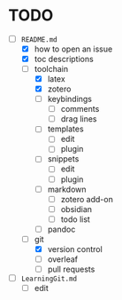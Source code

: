 # TODO

- [ ] `README.md`
  - [x] how to open an issue
  - [x] toc descriptions
  - [ ] toolchain
    - [x] latex
    - [x] zotero
    - [ ] keybindings
      - [ ] comments
      - [ ] drag lines
    - [ ] templates
      - [ ] edit
      - [ ] plugin
    - [ ] snippets
      - [ ] edit
      - [ ] plugin
    - [ ] markdown
      - [ ] zotero add-on
      - [ ] obsidian
      - [ ] todo list
    - [ ] pandoc
  - [ ] git
    - [x] version control
    - [ ] overleaf
    - [ ] pull requests
- [ ] `LearningGit.md`
  - [ ] edit

